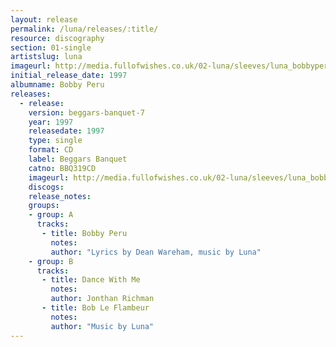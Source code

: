 ```yaml
---
layout: release
permalink: /luna/releases/:title/
resource: discography
section: 01-single
artistslug: luna
imageurl: http://media.fullofwishes.co.uk/02-luna/sleeves/luna_bobbyperu.jpg
initial_release_date: 1997
albumname: Bobby Peru
releases:
  - release: 
    version: beggars-banquet-7
    year: 1997
    releasedate: 1997
    type: single
    format: CD
    label: Beggars Banquet
    catno: BBQ319CD
    imageurl: http://media.fullofwishes.co.uk/02-luna/sleeves/luna_bobbyperu.jpg
    discogs: 
    release_notes: 
    groups:
    - group: A
      tracks:
       - title: Bobby Peru
         notes: 
         author: "Lyrics by Dean Wareham, music by Luna"
    - group: B
      tracks:
       - title: Dance With Me
         notes: 
         author: Jonthan Richman
       - title: Bob Le Flambeur
         notes: 
         author: "Music by Luna"
---
```

